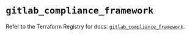 # `gitlab_compliance_framework`

Refer to the Terraform Registry for docs: [`gitlab_compliance_framework`](https://registry.terraform.io/providers/gitlabhq/gitlab/16.8.1/docs/resources/compliance_framework).
